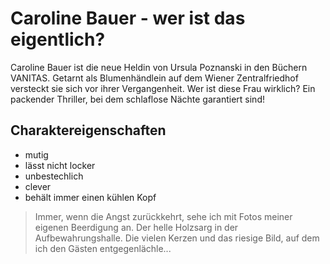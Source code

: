 # Caroline Bauer - wer ist das eigentlich?

Caroline Bauer ist die neue Heldin von Ursula Poznanski in den Büchern VANITAS. Getarnt als Blumenhändlein auf dem Wiener Zentralfriedhof versteckt sie sich vor ihrer Vergangenheit. Wer ist diese Frau wirklich? Ein packender Thriller, bei dem schlaflose Nächte garantiert sind!

## Charaktereigenschaften

* mutig
* lässt nicht locker
* unbestechlich
* clever
* behält immer einen kühlen Kopf

> Immer, wenn die Angst zurückkehrt, sehe ich mit Fotos meiner eigenen Beerdigung an. Der helle Holzsarg in der Aufbewahrungshalle. Die vielen Kerzen und das riesige Bild, auf dem ich den Gästen entgegenlächle...

